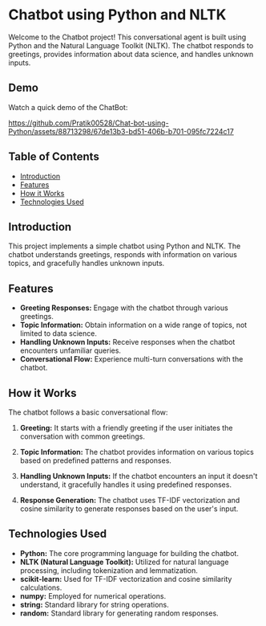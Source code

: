 # Chatbot using Python and NLTK

Welcome to the Chatbot project! This conversational agent is built using Python and the Natural Language Toolkit (NLTK). The chatbot responds to greetings, provides information about data science, and handles unknown inputs.

## Demo

Watch a quick demo of the ChatBot:

https://github.com/Pratik00528/Chat-bot-using-Python/assets/88713298/67de13b3-bd51-406b-b701-095fc7224c17


## Table of Contents

- [Introduction](#introduction)
- [Features](#features)
- [How it Works](#how-it-works)
- [Technologies Used](#technologies-used)


## Introduction

This project implements a simple chatbot using Python and NLTK. The chatbot understands greetings, responds with information on various topics, and gracefully handles unknown inputs.

## Features

- **Greeting Responses:** Engage with the chatbot through various greetings.
- **Topic Information:** Obtain information on a wide range of topics, not limited to data science.
- **Handling Unknown Inputs:** Receive responses when the chatbot encounters unfamiliar queries.
- **Conversational Flow:** Experience multi-turn conversations with the chatbot.

## How it Works

The chatbot follows a basic conversational flow:

1. **Greeting:** It starts with a friendly greeting if the user initiates the conversation with common greetings.

2. **Topic Information:** The chatbot provides information on various topics based on predefined patterns and responses.

3. **Handling Unknown Inputs:** If the chatbot encounters an input it doesn't understand, it gracefully handles it using predefined responses.

4. **Response Generation:** The chatbot uses TF-IDF vectorization and cosine similarity to generate responses based on the user's input.

## Technologies Used

- **Python:** The core programming language for building the chatbot.
- **NLTK (Natural Language Toolkit):** Utilized for natural language processing, including tokenization and lemmatization.
- **scikit-learn:** Used for TF-IDF vectorization and cosine similarity calculations.
- **numpy:** Employed for numerical operations.
- **string:** Standard library for string operations.
- **random:** Standard library for generating random responses.


